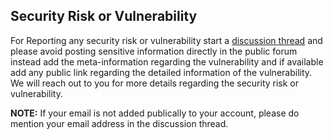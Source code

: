 ## Security Risk or Vulnerability

For Reporting any security risk or vulnerability start a [discussion thread](https://github.com/Progyan1997/Operational-Transformation/discussions) and please avoid posting sensitive information directly in the public forum instead add the meta-information regarding the vulnerability and if available add any public link regarding the detailed information of the vulnerability. We will reach out to you for more details regarding the security risk or vulnerability.

**NOTE:** If your email is not added publically to your account, please do mention your email address in the discussion thread.
